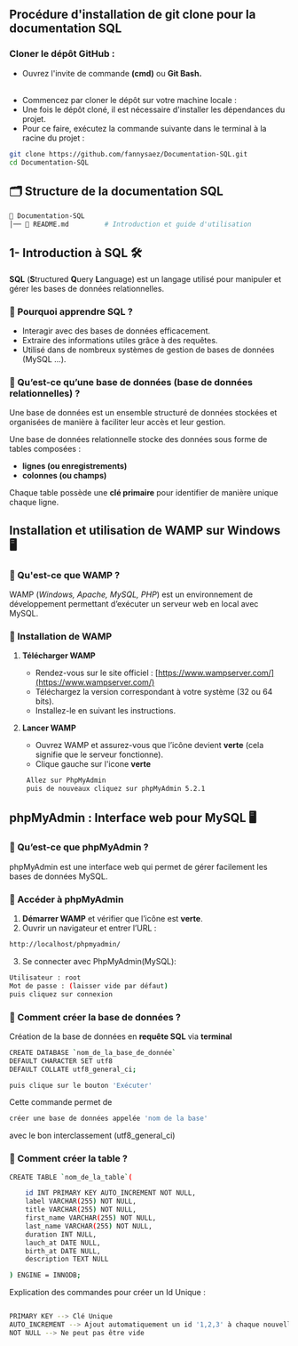 ## Procédure d'installation de git clone pour la documentation SQL

### Cloner le dépôt GitHub :
- Ouvrez l'invite de commande <b>(cmd)</b> ou <b>Git Bash.</b><br><br>

* Commencez par cloner le dépôt sur votre machine locale :<br>
* Une fois le dépôt cloné, il est nécessaire d'installer les dépendances du projet.<br>
* Pour ce faire, exécutez la commande suivante dans le terminal à la racine du projet :<br>

```bash
git clone https://github.com/fannysaez/Documentation-SQL.git
cd Documentation-SQL
```

## 🗂️ Structure de la documentation SQL
```bash
📂 Documentation-SQL
│── 📄 README.md         # Introduction et guide d'utilisation
```

## 1- Introduction à SQL 🛠️<br>
 **SQL** (**S**tructured **Q**uery **L**anguage) est un langage utilisé pour manipuler et gérer les bases de données relationnelles.

### 📌 Pourquoi apprendre SQL ?<br>
* Interagir avec des bases de données efficacement.
* Extraire des informations utiles grâce à des requêtes.
* Utilisé dans de nombreux systèmes de gestion de bases de données (MySQL ...).

### 🔹 Qu’est-ce qu’une base de données (base de données relationnelles) ?
Une base de données est un ensemble structuré de données stockées et organisées de manière à faciliter leur accès et leur gestion.<br>

Une base de données relationnelle stocke des données sous forme de tables composées : <br>
* **lignes (ou enregistrements)**
* **colonnes (ou champs)**<br>

Chaque table possède une **clé primaire** pour identifier de manière unique chaque ligne.

## Installation et utilisation de WAMP sur Windows 🖥️

### 📌 Qu'est-ce que WAMP ?
WAMP (*Windows, Apache, MySQL, PHP*) est un environnement de développement permettant d’exécuter un serveur web en local avec MySQL.

### 🚀 Installation de WAMP<br>
1. **Télécharger WAMP**  
   - Rendez-vous sur le site officiel : [https://www.wampserver.com/](https://www.wampserver.com/)  
   - Téléchargez la version correspondant à votre système (32 ou 64 bits).
   - Installez-le en suivant les instructions.

2. **Lancer WAMP**  
   - Ouvrez WAMP et assurez-vous que l’icône devient **verte** (cela signifie que le serveur fonctionne).
   - Clique gauche sur l'icone **verte**

   ``` bash 
    Allez sur PhpMyAdmin
    puis de nouveaux cliquez sur phpMyAdmin 5.2.1
   ```

## phpMyAdmin : Interface web pour MySQL 🖥️

### 📌 Qu’est-ce que phpMyAdmin ?
phpMyAdmin est une interface web qui permet de gérer facilement les bases de données MySQL.

### 🚀 Accéder à phpMyAdmin
1. **Démarrer WAMP** et vérifier que l’icône est **verte**.
2. Ouvrir un navigateur et entrer l’URL :  

```bash
http://localhost/phpmyadmin/
```
3. Se connecter avec PhpMyAdmin(MySQL):

``` bash
Utilisateur : root
Mot de passe : (laisser vide par défaut)
puis cliquez sur connexion
```

### 📌 Comment créer la base de données ?<br>
Création de la base de données en **requête SQL** via **terminal**<br>

``` bash
CREATE DATABASE `nom_de_la_base_de_donnée`
DEFAULT CHARACTER SET utf8
DEFAULT COLLATE utf8_general_ci;

puis clique sur le bouton 'Exécuter'
```

Cette commande permet de 
``` bash 
créer une base de données appelée 'nom de la base'
``` 
avec le bon interclassement (utf8_general_ci)

### 📌 Comment créer la table ?<br>

``` bash
CREATE TABLE `nom_de_la_table`(

    id INT PRIMARY KEY AUTO_INCREMENT NOT NULL,
    label VARCHAR(255) NOT NULL,
    title VARCHAR(255) NOT NULL,
    first_name VARCHAR(255) NOT NULL,
    last_name VARCHAR(255) NOT NULL,
    duration INT NULL,
    lauch_at DATE NULL,
    birth_at DATE NULL,
    description TEXT NULL

) ENGINE = INNODB;
```
Explication des commandes pour créer un Id Unique :

```bash

PRIMARY KEY --> Clé Unique
AUTO_INCREMENT --> Ajout automatiquement un id '1,2,3' à chaque nouvelle ligne
NOT NULL --> Ne peut pas être vide

```